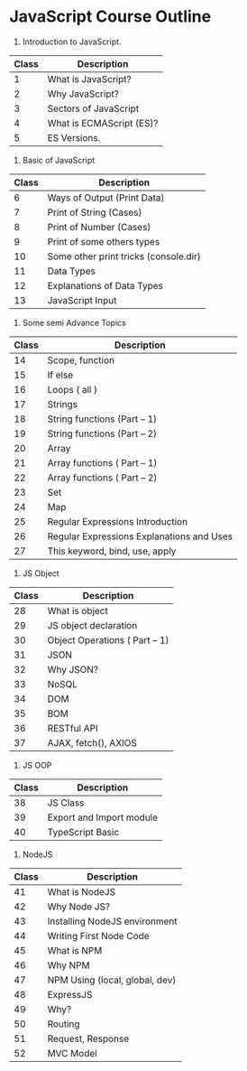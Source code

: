 # JavaScript Course Outline

1. Introduction to JavaScript.

| Class | Description |
| --- | --- |
| 1 | What is JavaScript? |
| 2 | Why JavaScript? |
| 3 | Sectors of JavaScript |
| 4 | What is ECMAScript (ES)? |
| 5 | ES Versions. |

1. Basic of JavaScript

| Class | Description |
| --- | --- |
| 6 | Ways of Output (Print Data) |
| 7 | Print of String (Cases) |
| 8 | Print of Number (Cases) |
| 9 | Print of some others types |
| 10 | Some other print tricks (console.dir) |
| 11 | Data Types |
| 12 | Explanations of Data Types |
| 13 | JavaScript Input |

1. Some semi Advance Topics

| Class | Description |
| --- | --- |
| 14 | Scope, function |
| 15 | If else |
| 16 | Loops ( all ) |
| 17 | Strings |
| 18 | String functions (Part – 1) |
| 19 | String functions (Part – 2) |
| 20 | Array |
| 21 | Array functions ( Part – 1) |
| 22 | Array functions ( Part – 2) |
| 23 | Set |
| 24 | Map |
| 25 | Regular Expressions Introduction |
| 26 | Regular Expressions Explanations and Uses |
| 27 | This keyword, bind, use, apply |

1. JS Object

| Class | Description |
| --- | --- |
| 28 | What is object |
| 29 | JS object declaration |
| 30 | Object Operations ( Part – 1) |
| 31 | JSON
| 32 | Why JSON? |
| 33 | NoSQL |
| 34 | DOM |
| 35 | BOM |
| 36 | RESTful API |
| 37 | AJAX, fetch(), AXIOS |

1. JS OOP

| Class | Description |
| --- | --- |
| 38 | JS Class |
| 39 | Export and Import module |
| 40 | TypeScript Basic |

1. NodeJS

| Class | Description |
| --- | --- |
| 41 | What is NodeJS
| 42 | Why Node JS?
| 43 | Installing NodeJS environment
| 44 | Writing First Node Code |
| 45 | What is NPM
| 46 | Why NPM
| 47 | NPM Using (local, global, dev) |
| 48 | ExpressJS
| 49 | Why?
| 50 | Routing
| 51 | Request, Response |
| 52 | MVC Model |